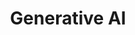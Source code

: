 ---
title: Generative AI
description: A description of this category
image:

# Badge style
style:
    background: "#89F336"
    color: "#282828"
---